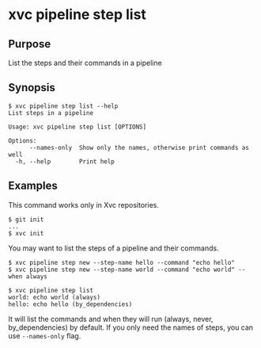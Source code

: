 # xvc pipeline step list

## Purpose

List the steps and their commands in a pipeline

## Synopsis

```console
$ xvc pipeline step list --help
List steps in a pipeline

Usage: xvc pipeline step list [OPTIONS]

Options:
      --names-only  Show only the names, otherwise print commands as well
  -h, --help        Print help

```

## Examples

This command works only in Xvc repositories.

```console
$ git init
...
$ xvc init
```

You may want to list the steps of a pipeline and their commands. 

```console
$ xvc pipeline step new --step-name hello --command "echo hello"
$ xvc pipeline step new --step-name world --command "echo world" --when always
```


```console
$ xvc pipeline step list
world: echo world (always)
hello: echo hello (by_dependencies)

```

It will list the commands and when they will run (always, never, by_dependencies) by default. If you only need the names of steps, you can use `--names-only` flag. 


```console
$ xvc pipeline step list --names-only
world
hello

```
